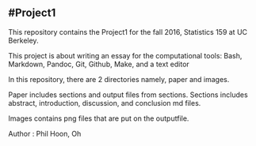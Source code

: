 #Project1
----------------------------------------------------------

This repository contains the Project1 for the fall 2016, Statistics 159 at UC Berkeley.

This project is about writing an essay for the computational tools: Bash, Markdown, Pandoc, Git, Github, Make, and a text editor

In this repository, there are 2 directories namely, paper and images.

Paper includes sections and output files from sections. Sections includes abstract, introduction, discussion, and conclusion md files.

Images contains png files that are put on the outputfile.

Author : Phil Hoon, Oh